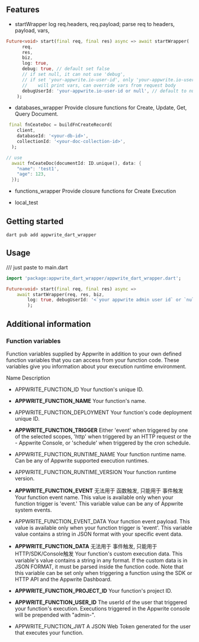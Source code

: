 <!-- 
This README describes the package. If you publish this package to pub.dev,
this README's contents appear on the landing page for your package.

For information about how to write a good package README, see the guide for
[writing package pages](https://dart.dev/guides/libraries/writing-package-pages). 

For general information about developing packages, see the Dart guide for
[creating packages](https://dart.dev/guides/libraries/create-library-packages)
and the Flutter guide for
[developing packages and plugins](https://flutter.dev/developing-packages). 
-->

## Features

- startWrapper
log req.headers, req.payload;
parse req to headers, payload, vars,
```dart
Future<void> start(final req, final res) async => await startWrapper(
      req,
      res,
      biz,
      log: true,
      debug: true, // default set false
      // if set null, it can not use 'debug', 
      // if set 'your-appwrite.io-user-id', only 'your-appwrite.io-user-id' user can use 'debug'
      //    will print vars, can override vars from request body
      debugUserId: 'your-appwrite.io-user-id or null', // default to null
    );
```

- databases_wrapper
Provide closure functions for Create, Update, Get, Query Document.
```dart
 final fnCeateDoc = buildFnCreateRecord(
    client,
    databaseId: '<your-db-id>',
    collectionId: '<your-doc-collection-id>',
  );

// use
  await fnCeateDoc(documentId: ID.unique(), data: {
    "name": 'test1',
    "age": 123,
  });
```

- functions_wrapper
Provide closure functions for Create Execution

- local_test


## Getting started

```shell
dart pub add appwrite_dart_wrapper
```

## Usage

/// just paste to main.dart
```dart
import 'package:appwrite_dart_wrapper/appwrite_dart_wrapper.dart';

Future<void> start(final req, final res) async =>
    await startWrapper(req, res, biz,
        log: true, debugUserId: '<`your appwrite admin user id` or `null`>',
        );
```

## Additional information

### Function variables
Function variables supplied by Appwrite in addition to your own defined function variables that you can access from your function code. These variables give you information about your execution runtime environment.

Name	Description
- APPWRITE_FUNCTION_ID
Your function's unique ID.

- **APPWRITE_FUNCTION_NAME**	Your function's name.

- APPWRITE_FUNCTION_DEPLOYMENT	Your function's code deployment unique ID.

- **APPWRITE_FUNCTION_TRIGGER**	Either 'event' when triggered by one of the selected scopes, 'http' when triggered by an HTTP request or the - Appwrite Console, or 'schedule' when triggered by the cron schedule.

- APPWRITE_FUNCTION_RUNTIME_NAME	Your function runtime name. Can be any of Appwrite supported execution runtimes.

- APPWRITE_FUNCTION_RUNTIME_VERSION	Your function runtime version.

- **APPWRITE_FUNCTION_EVENT**
无法用于 函数触发, 只能用于 事件触发
Your function event name. This value is available only when your function trigger is 'event.' This variable value can be any of Appwrite system events.

- APPWRITE_FUNCTION_EVENT_DATA	Your function event payload. This value is available only when your function trigger is 'event'. This variable value contains a string in JSON format with your specific event data.

- **APPWRITE_FUNCTION_DATA**
无法用于 事件触发, 只能用于HTTP/SDK/Console触发
Your function's custom execution data. This variable's value contains a string in any format. If the custom data is in JSON FORMAT, it must be parsed inside the function code. Note that this variable can be set only when triggering a function using the SDK or HTTP API and the Appwrite Dashboard.

- **APPWRITE_FUNCTION_PROJECT_ID**
Your function's project ID.

- **APPWRITE_FUNCTION_USER_ID**
The userId of the user that triggered your function's execution. Executions triggered in the Appwrite console will be prepended with "admin-".

- APPWRITE_FUNCTION_JWT
A JSON Web Token generated for the user that executes your function.